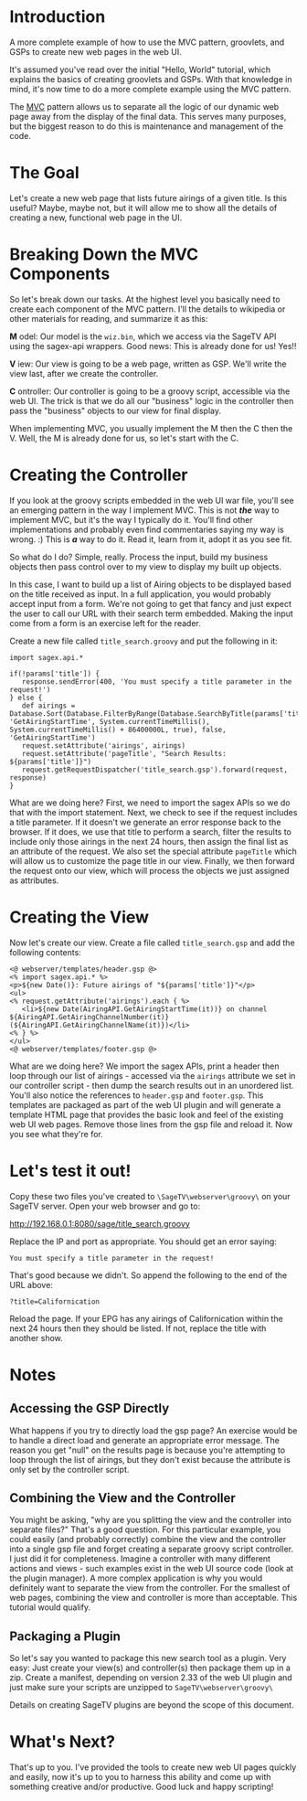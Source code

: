 # Introduction #

A more complete example of how to use the MVC pattern, groovlets, and GSPs to create new web pages in the web UI.

It's assumed you've read over the initial "Hello, World" tutorial, which explains the basics of creating groovlets and GSPs.  With that knowledge in mind, it's now time to do a more complete example using the MVC pattern.

The [MVC](http://en.wikipedia.org/wiki/Model%E2%80%93view%E2%80%93controller) pattern allows us to separate all the logic of our dynamic web page away from the display of the final data.  This serves many purposes, but the biggest reason to do this is maintenance and management of the code.

# The Goal #

Let's create a new web page that lists future airings of a given title.  Is this useful?  Maybe, maybe not, but it will allow me to show all the details of creating a new, functional web page in the UI.

# Breaking Down the MVC Components #

So let's break down our tasks.  At the highest level you basically need to create each component of the MVC pattern.  I'll the details to wikipedia or other materials for reading, and summarize it as this:

**M** odel: Our model is the `wiz.bin`, which we access via the SageTV API using the sagex-api wrappers.  Good news: This is already done for us!  Yes!!

**V** iew: Our view is going to be a web page, written as GSP.  We'll write the view last, after we create the controller.

**C** ontroller: Our controller is going to be a groovy script, accessible via the web UI.  The trick is that we do all our "business" logic in the controller then pass the "business" objects to our view for final display.

When implementing MVC, you usually implement the M then the C then the V.  Well, the M is already done for us, so let's start with the C.

# Creating the Controller #

If you look at the groovy scripts embedded in the web UI war file, you'll see an emerging pattern in the way I implement MVC.  This is not **_the_** way to implement MVC, but it's the way I typically do it.  You'll find other implementations and probably even find commentaries saying my way is wrong. :)  This is **_a_** way to do it.  Read it, learn from it, adopt it as you see fit.

So what do I do?  Simple, really.  Process the input, build my business objects then pass control over to my view to display my built up objects.

In this case, I want to build up a list of Airing objects to be displayed based on the title received as input.  In a full application, you would probably accept input from a form.  We're not going to get that fancy and just expect the user to call our URL with their search term embedded.  Making the input come from a form is an exercise left for the reader.

Create a new file called `title_search.groovy` and put the following in it:

```
import sagex.api.*

if(!params['title']) {
   response.sendError(400, 'You must specify a title parameter in the request!')
} else {
   def airings = Database.Sort(Database.FilterByRange(Database.SearchByTitle(params['title']), 'GetAiringStartTime', System.currentTimeMillis(), System.currentTimeMillis() + 86400000L, true), false, 'GetAiringStartTime')
   request.setAttribute('airings', airings)
   request.setAttribute('pageTitle', "Search Results: ${params['title']}")
   request.getRequestDispatcher('title_search.gsp').forward(request, response)
}
```

What are we doing here?  First, we need to import the sagex APIs so we do that with the import statement.  Next, we check to see if the request includes a title parameter.  If it doesn't we generate an error response back to the browser.  If it does, we use that title to perform a search, filter the results to include only those airings in the next 24 hours, then assign the final list as an attribute of the request.  We also set the special attribute `pageTitle` which will allow us to customize the page title in our view.  Finally, we then forward the request onto our view, which will process the objects we just assigned as attributes.

# Creating the View #

Now let's create our view.  Create a file called `title_search.gsp` and add the following contents:

```
<@ webserver/templates/header.gsp @>
<% import sagex.api.* %>
<p>${new Date()}: Future airings of "${params['title']}"</p>
<ul>
<% request.getAttribute('airings').each { %>
   <li>${new Date(AiringAPI.GetAiringStartTime(it))} on channel ${AiringAPI.GetAiringChannelNumber(it)} (${AiringAPI.GetAiringChannelName(it)})</li>
<% } %>
</ul>
<@ webserver/templates/footer.gsp @>
```

What are we doing here?  We import the sagex APIs, print a header then loop through our list of airings - accessed via the `airings` attribute we set in our controller script - then dump the search results out in an unordered list.  You'll also notice the references to `header.gsp` and `footer.gsp`.  This templates are packaged as part of the web UI plugin and will generate a template HTML page that provides the basic look and feel of the existing web UI web pages.  Remove those lines from the gsp file and reload it.  Now you see what they're for.

# Let's test it out! #

Copy these two files you've created to `\SageTV\webserver\groovy\` on your SageTV server.  Open your web browser and go to:

http://192.168.0.1:8080/sage/title_search.groovy

Replace the IP and port as appropriate.  You should get an error saying:

` You must specify a title parameter in the request! `

That's good because we didn't.  So append the following to the end of the URL above:

`?title=Californication`

Reload the page.  If your EPG has any airings of Californication within the next 24 hours then they should be listed.  If not, replace the title with another show.

# Notes #

## Accessing the GSP Directly ##

What happens if you try to directly load the gsp page?  An exercise would be to handle a direct load and generate an appropriate error message.  The reason you get "null" on the results page is because you're attempting to loop through the list of airings, but they don't exist because the attribute is only set by the controller script.

## Combining the View and the Controller ##

You might be asking, "why are you splitting the view and the controller into separate files?"  That's a good question.  For this particular example, you could easily (and probably correctly) combine the view and the controller into a single gsp file and forget creating a separate groovy script controller.  I just did it for completeness.  Imagine a controller with many different actions and views - such examples exist in the web UI source code (look at the plugin manager).  A more complex application is why you would definitely want to separate the view from the controller.  For the smallest of web pages, combining the view and controller is more than acceptable.  This tutorial would qualify.

## Packaging a Plugin ##

So let's say you wanted to package this new search tool as a plugin.  Very easy: Just create your view(s) and controller(s) then package them up in a zip.  Create a manifest, depending on version 2.33 of the web UI plugin and just make sure your scripts are unzipped to `SageTV\webserver\groovy\`

Details on creating SageTV plugins are beyond the scope of this document.

# What's Next? #

That's up to you.  I've provided the tools to create new web UI pages quickly and easily, now it's up to you to harness this ability and come up with something creative and/or productive.  Good luck and happy scripting!